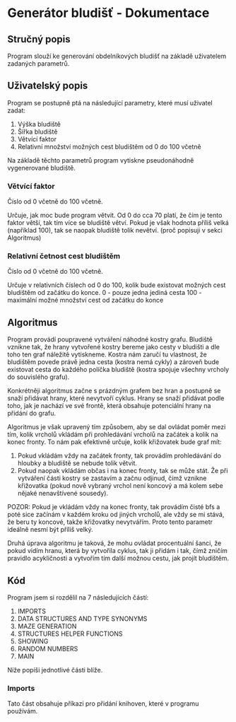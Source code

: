 # Generátor bludišť - Dokumentace

## Stručný popis
Program slouží ke generování obdelníkových bludišť na základě uživatelem zadaných parametrů. 

## Uživatelský popis
Program se postupně ptá na následující parametry, které musí uživatel zadat:
1. Výška bludiště 
2. Šířka bludiště
3. Větvící faktor 
4. Relativní množství možných cest bludištěm od 0 do 100 včetně

Na základě těchto parametrů program vytiskne pseudonáhodně vygenerované bludiště.

### Větvící faktor
Číslo od 0 včetně do 100 včetně. 

Určuje, jak moc bude program větvit. Od 0 do cca 70 platí, že čím je tento faktor větší, tak tím více se bludiště větví. Pokud je však hodnota příliš velká (například 100), tak se naopak bludiště tolik nevětví. (proč popisuji v sekci Algoritmus)

### Relativní četnost cest bludištěm
Číslo od 0 včetně do 100 včetně. 

Určuje v relativních číslech od 0 do 100, kolik bude existovat možných cest bludištěm od začátku do konce. 
0 - pouze jedna jediná cesta
100 - maximální možné množství cest od začátku do konce

## Algoritmus
Program provádí poupravené vytváření náhodné kostry grafu. Bludiště vznikne tak, že hrany vytvořené kostry bereme jako cesty v bludišti a dle toho ten graf náležitě vytiskneme. Kostra nám zaručí tu vlastnost, že bludištěm povede právě jedna cesta (kostra nemá cykly) a zároveň bude existovat cesta do každého políčka bludiště (kostra spojuje všechny vrcholy do souvislého grafu).

Konkrétněji algoritmus začne s prázdným grafem bez hran a postupně se snaží přidávat hrany, které nevytvoří cyklus. Hrany se snaží přidávat podle toho, jak je nachází ve své frontě, která obsahuje potenciální hrany na přidání do grafu.

Algoritmus je však upravený tím způsobem, aby se dal ovládat poměr mezi tím, kolik vrcholů vkládám při prohledávání vrcholů na začátek a kolik na konec fronty. To nám pak efektivně určuje, kolik křižovatek bude graf mít: 
1. Pokud vkládám vždy na začátek fronty, tak provádím prohledávání do hloubky a bludiště se nebude tolik větvit.
2. Pokud naopak vkládám občas i na konec fronty, tak se může stát. Že při vytváření části kostry se zastavím a začnu odjinud, čímž vznikne křižovatka (pokud nově vybraný vrchol není koncový a má kolem sebe nějaké nenavštívené sousedy).

POZOR: Pokud je vkládám vždy na konec fronty, tak provádím čisté bfs a poté sice začínám v každém kroku od jiných vrcholů, ale vždy se mi stává, že beru ty koncové, takže křižovatky nevytvářím. Proto tento parametr ideálně nesmí být příliš velký.

Druhá úprava algoritmu je taková, že mohu ovládat procentuální šanci, že pokud vidím hranu, která by vytvořila cyklus, tak ji přidám i tak, čímž zničím pravidlo acykličnosti a vytvořím tím další možnou cestu, jak projít bludištěm.

## Kód

Program jsem si rozdělil na 7 následujících částí:
1. IMPORTS
2. DATA STRUCTURES AND TYPE SYNONYMS
3. MAZE GENERATION
4. STRUCTURES HELPER FUNCTIONS
5. SHOWING
6. RANDOM NUMBERS
7. MAIN

Níže popíši jednotlivé části blíže.

### Imports
Tato část obsahuje příkazi pro přidání knihoven, které v programu používám.